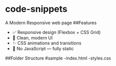 # code-snippets
 A Modern Responsive web page 
##Features
- ✅ Responsive design (Flexbox + CSS Grid)
- 🎨 Clean, modern UI
- ✨ CSS animations and transitions
- 🚫 No JavaScript — fully static

##Folder Structure
  #sample
     -index.html
     -styles.css
